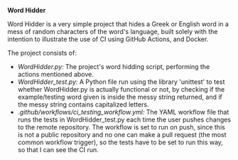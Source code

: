 **Word Hidder**

Word Hidder is a very simple project that hides a Greek or English word in a mess of random characters of the word's language, built solely 
with the intention to illustrate the use of CI using GitHub Actions, and Docker.

The project consists of:
- *WordHidder.py:* The project's word hidding script, performing the actions mentioned above.
- *WordHidder_test.py:* A Python file run using the library 'unittest' to test whether WordHidder.py is actually functional or not, by checking 
  if the example/testing word given is inside the messy string returned, and if the messy string contains capitalized letters.
- *.github/workflows/ci_testing_workflow.yml:* The YAML workflow file that runs the tests in WordHidder_test.py each time the user pushes
  changes to the remote repository. The workflow is set to run on push, since this is not a public repository and no one can make a pull 
  request (the most common workflow trigger), so the tests have to be set to run this way, so that I can see the CI run.